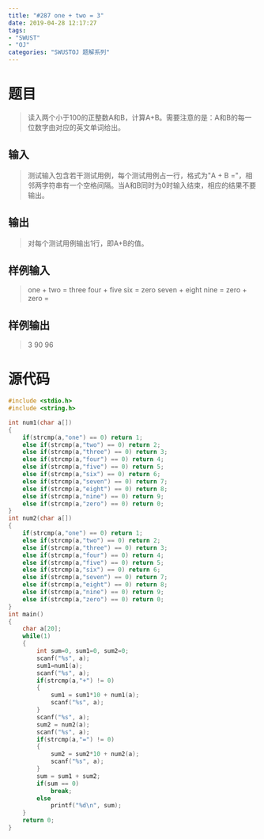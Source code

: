 ```yaml
---
title: "#287 one + two = 3"
date: 2019-04-28 12:17:27
tags:
- "SWUST"
- "OJ"
categories: "SWUSTOJ 题解系列"
---
```


# 题目

> 读入两个小于100的正整数A和B，计算A+B。需要注意的是：A和B的每一位数字由对应的英文单词给出。

<!-- more -->

## 输入

> 测试输入包含若干测试用例，每个测试用例占一行，格式为"A + B ="，相邻两字符串有一个空格间隔。当A和B同时为0时输入结束，相应的结果不要输出。

## 输出

> 对每个测试用例输出1行，即A+B的值。

## 样例输入

> one + two =
three four + five six =
zero seven + eight nine =
zero + zero =

## 样例输出

> 3
90
96

# 源代码

```cpp
#include <stdio.h>
#include <string.h>

int num1(char a[])
{
	if(strcmp(a,"one") == 0) return 1;
	else if(strcmp(a,"two") == 0) return 2;
	else if(strcmp(a,"three") == 0) return 3;
	else if(strcmp(a,"four") == 0) return 4;
	else if(strcmp(a,"five") == 0) return 5;
	else if(strcmp(a,"six") == 0) return 6;
	else if(strcmp(a,"seven") == 0) return 7;
	else if(strcmp(a,"eight") == 0) return 8;
	else if(strcmp(a,"nine") == 0) return 9;
	else if(strcmp(a,"zero") == 0) return 0;
}
int num2(char a[])
{
	if(strcmp(a,"one") == 0) return 1;
	else if(strcmp(a,"two") == 0) return 2;
	else if(strcmp(a,"three") == 0) return 3;
	else if(strcmp(a,"four") == 0) return 4;
	else if(strcmp(a,"five") == 0) return 5;
	else if(strcmp(a,"six") == 0) return 6;
	else if(strcmp(a,"seven") == 0) return 7;
	else if(strcmp(a,"eight") == 0) return 8;
	else if(strcmp(a,"nine") == 0) return 9;
	else if(strcmp(a,"zero") == 0) return 0;
}
int main()
{
	char a[20];
	while(1)
	{
		int sum=0, sum1=0, sum2=0;
		scanf("%s", a);
		sum1=num1(a);
		scanf("%s", a);
		if(strcmp(a,"+") != 0)
		{
			sum1 = sum1*10 + num1(a);
			scanf("%s", a);
		}
		scanf("%s", a);
		sum2 = num2(a);
		scanf("%s", a);
		if(strcmp(a,"=") != 0)
		{
			sum2 = sum2*10 + num2(a);
			scanf("%s", a);
		}
		sum = sum1 + sum2;
		if(sum == 0)
			break;
		else
			printf("%d\n", sum);
	}
	return 0;
}
```
